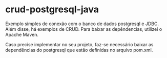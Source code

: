 # crud-postgresql-java
Éxemplo simples de conexão com o banco de dados postgresql e JDBC. Além disse, há exemplos de CRUD.
Para baixar as depêndencias, utilizei o Apache Maven.

Caso precise implementar no seu projeto, faz-se necessário baixar as dependências do postgresql que estão definidas no arquivo pom.xml.
